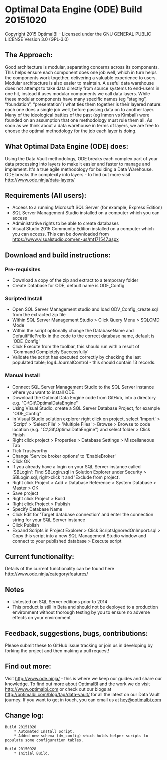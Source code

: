 # Optimal Data Engine (ODE) Build 20151020 #
Copyright 2015 OptimalBI - Licensed under the GNU GENERAL PUBLIC LICENSE Version 3.0 (GPL-3.0)

## The Approach: ##
Good architecture is modular, separating concerns across its components. This helps ensure each component does one job well, which in turn helps the components work together, delivering a valuable experience to users. Modular architecture is also easier to maintain.
A useful data warehouse does not attempt to take data directly from source systems to end-users in one hit, instead it uses modular components we call data layers. While these modular components have many specific names (eg “staging”, “foundation”, “presentation”) what ties them together is their layered nature: each one does a single job well, before passing data on to another layer.
Many of the ideological battles of the past (eg Inmon vs Kimball) were founded on an assumption that one methodology must rule them all. As soon as we think about a data warehouse in terms of layers, we are free to choose the optimal methodology for the job each layer is doing.

## What Optimal Data Engine (ODE) does: ##
Using the Data Vault methodology, ODE breaks each complex part of your data processing into layers to make it easier and faster to manage and implement. It's a true agile methodology for building a Data Warehouse. ODE breaks the complexity into layers - to find out more visit http://www.ode.ninja/data-layers/

## Requirements (All users): ##
* Access to a running Microsoft SQL Server (for example, Express Edition)
* SQL Server Management Studio installed on a computer which you can access
* Administrative rights to be able to create databases
* Visual Studio 2015 Community Edition installed on a computer which you can access. This can be downloaded from https://www.visualstudio.com/en-us/mt171547.aspx

## Download and build instructions: ##

### Pre-requisites ###

* Download a copy of the zip and extract to a temporary folder
* Create Database for ODE, default name is ODE_Config

### Scripted Install ###

* Open SQL Server Management studio and load ODV_Config_create.sql from the extracted zip file
* Within SQL Server Management Studio > Click Query Menu > SQLCMD Mode 
* Within the script optionally change the DatabaseName and DefaultFilePrefix in the code to the correct database name, default is 'ODE_Config'
* Click Execute from the toolbar, this should run with a result of 'Command Completely Successfully'
* Validate the script has executed correctly by checking the last populated table; log4.JournalControl - this should contain 13 records.

### Manual Install ###

* Connect SQL Server Management Studio to the SQL Server instance where you want to install ODE.
* Download the Optimal Data Engine code from GitHub, into a directory e.g. "C:\Git\OptimalDataEngine\"
* Using Visual Studio, create a SQL Server Database Project, for example "ODE_Config"
* In Visual Studio solution explorer right click on project, select 'Import' > 'Script' > 'Select File' > 'Multiple Files' > Browse > Browse to code location (e.g. "C:\Git\OptimalDataEngine\") and select folder > Click Finish
* Right click project > Properties > Database Settings > Miscellaneous Tab
* Tick Trustworthy
* Change 'Service broker options' to 'EnableBroker'
* Click OK
* If you already have a login on your SQL Server instance called 'SBLogin': Find SBLogin.sql in Solution Explorer under Security > SBLogin.sql, right-click it and 'Exclude from project'. 
* Right click Project > Add > Database Reference > System Database > Master > OK 
* Save project
* Right click Project > Build
* Right click Project > Publish
* Specify Database Name
* Click Edit for 'Target database connection' and enter the connection string for your SQL Server instance
* Click Publish
* Expand Scripts in Project Explorer > Click ScriptsIgnoredOnImport.sql > Copy this script into a new SQL Management Studio window and connect to your published database > Execute script

## Current functionality: ##
Details of the current functionality can be found here http://www.ode.ninja/category/features/

## Notes ##
* Untested on SQL Server editions prior to 2014
* This product is still in Beta and should not be deployed to a production environment without thorough testing by you to ensure no adverse effects on your environment

## Feedback, suggestions, bugs, contributions: ##
Please submit these to GitHub issue tracking or join us in developing by forking the project and then making a pull request!

## Find out more: ##
Visit http://www.ode.ninja/ - this is where we keep our guides and share our knowledge. To find out more about OptimalBI and the work we do visit http://www.optimalbi.com or check out our blogs at http://optimalbi.com/blog/tag/data-vault/ for all the latest on our Data Vault journey. If you want to get in touch, you can email us at hey@optimalbi.com

## Change log: ##
```
Build 20151020
	* Automated Install Script.
	* Added new schema (dv_config) which holds helper scripts to populate some configuration tables.

Build 20150928
	* Initial Build.

```
